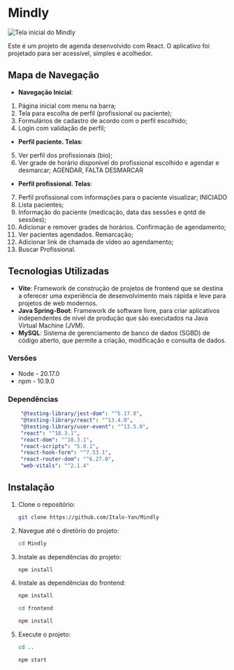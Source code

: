 # Mindly

![Tela inicial do Mindly](./frontend//src/assets/Tela1.svg)

Este é um projeto de agenda desenvolvido com React. O aplicativo foi projetado para ser acessível, simples e acolhedor.

## Mapa de Navegação

- **Navegação Inicial**:

1.	Página inicial com menu na barra; 
2.	Tela para escolha de perfil (profissional ou paciente); 
3.	Formulários de cadastro de acordo com o perfil escolhido; 
4.	Login com validação de perfil; 

- **Perfil paciente. Telas**:

5.	Ver perfil dos profissionais (bio); 
6.	Ver grade de horário disponível do profissional escolhido e agendar e desmarcar;  AGENDAR, FALTA DESMARCAR

- **Perfil profissional. Telas**: 

7.	Perfil profissional com informações para o paciente visualizar; INICIADO
8.	Lista pacientes;
9.	Informação do paciente (medicação, data das sessões e qntd de sessões);
10.	Adicionar e remover grades de horários. Confirmação de agendamento;
11.	Ver pacientes agendados. Remarcação;
12.	Adicionar link de chamada de vídeo ao agendamento;
13.   Buscar Profissional. 

## Tecnologias Utilizadas

- **Vite**: Framework de construção de projetos de frontend que se destina a oferecer uma experiência de desenvolvimento mais rápida e leve para projetos de web modernos.
- **Java Spring-Boot**: Framework de software livre, para criar aplicativos independentes de nível de produção que são executados na Java Virtual Machine (JVM).
- **MySQL**: Sistema de gerenciamento de banco de dados (SGBD) de código aberto, que permite a criação, modificação e consulta de dados.

### Versões

* Node - 20.17.0
* npm - 10.9.0

### Dependências

```yaml
    "@testing-library/jest-dom": "^5.17.0",
    "@testing-library/react": "^13.4.0",
    "@testing-library/user-event": "^13.5.0",
    "react": "^18.3.1",
    "react-dom": "^18.3.1",
    "react-scripts": "5.0.1",
    "react-hook-form": "^7.53.1",
    "react-router-dom": "^6.27.0",
    "web-vitals": "^2.1.4"
```

## Instalação

1. Clone o repositório:

   ```bash
   git clone https://github.com/Italo-Yan/Mindly
   ```

2. Navegue até o diretório do projeto:

   ```bash
   cd Mindly
   ```

3. Instale as dependências do projeto:

   ```bash
   npm install
   ```

4. Instale as dependências do frontend:

   ```bash
   npm install
   ```   

   ```bash
   cd frontend
   ```   

   ```bash
   npm install
   ```   

5. Execute o projeto:

   ```bash
   cd ..
   ```

   ```bash
   npm start
   ```
